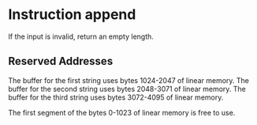 # Instruction append

If the input is invalid, return an empty length.

## Reserved Addresses

The buffer for the first string uses bytes 1024-2047 of linear memory.
The buffer for the second string uses bytes 2048-3071 of linear memory.
The buffer for the third string uses bytes 3072-4095 of linear memory.

The first segment of the bytes 0-1023 of linear memory is free to use.

